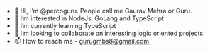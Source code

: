 - 👋 Hi, I’m @percoguru. People call me Gaurav Mehra or Guru.
- 👀 I’m interested in NodeJs, GoLang and TypeScript
- 🌱 I’m currently learning TypeScript
- 💞️ I’m looking to collaborate on interesting logic oriented projects
- 📫 How to reach me - gurugmbs8@gmail.com

<!---
percoguru/percoguru is a ✨ special ✨ repository because its `README.md` (this file) appears on your GitHub profile.
You can click the Preview link to take a look at your changes.
--->
